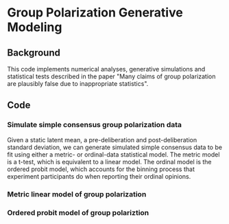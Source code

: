 # Group Polarization Generative Modeling

## Background

This code implements numerical analyses, generative simulations and statistical
tests described in the paper "Many claims of group polarization are plausibly 
false due to inappropriate statistics". 

## Code

### Simulate simple consensus group polarization data

Given a static latent mean, a pre-deliberation and post-deliberation
standard deviation, we can generate simulated simple consensus data to be fit
using either a metric- or ordinal-data statistical model. The metric model is
a t-test, which is equivalent to a linear model. The ordinal model is the 
ordered probit model, which accounts for the binning process that experiment
participants do when reporting their ordinal opinions.

### Metric linear model of group polarization

### Ordered probit model of group polariztion


